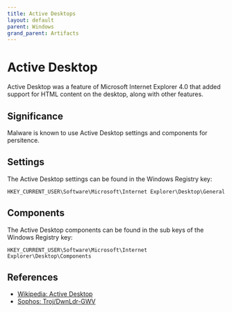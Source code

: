 ```yaml
---
title: Active Desktops
layout: default
parent: Windows
grand_parent: Artifacts
---
```


# Active Desktop

Active Desktop was a feature of Microsoft Internet Explorer 4.0 that added
support for HTML content on the desktop, along with other features.

## Significance

Malware is known to use Active Desktop settings and components for persitence.

## Settings

The Active Desktop settings can be found in the Windows Registry key:

```
HKEY_CURRENT_USER\Software\Microsoft\Internet Explorer\Desktop\General
```

## Components

The Active Desktop components can be found in the sub keys of the Windows
Registry key:

```
HKEY_CURRENT_USER\Software\Microsoft\Internet Explorer\Desktop\Components
```

## References

* [Wikipedia: Active Desktop](https://en.wikipedia.org/wiki/Active_Desktop)
* [Sophos: Troj/DwnLdr-GWV](https://www.sophos.com/en-us/threat-center/threat-analyses/viruses-and-spyware/Troj~DwnLdr-GWV/detailed-analysis.aspx)
